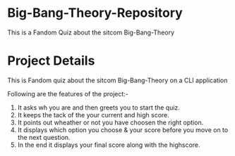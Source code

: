 # Big-Bang-Theory-Repository
 This is a Fandom Quiz about the sitcom Big-Bang-Theory

# Project Details

This is Fandom quiz about the sitcom Big-Bang-Theory on a CLI application

Following are the features of the project:-

1. It asks wh you are and then greets you to start the quiz.
1. It keeps the tack of the your current and high score.
1. It points out wheather or not you have choosen the right option.
1. It displays which option you choose & your score before you move on to the next question.
1. In the end it displays your final score along with the highscore.